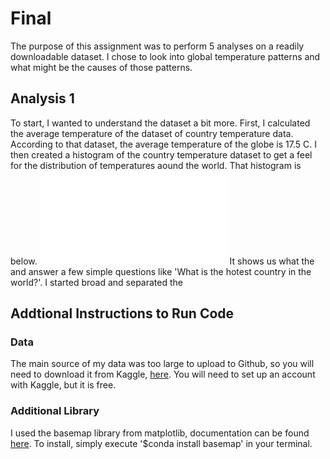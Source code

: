 # Final
The purpose of this assignment was to perform 5 analyses on a readily downloadable dataset. I chose to look into global temperature patterns and what might be the causes of those patterns.

## Analysis 1
To start, I wanted to understand the dataset a bit more. First, I calculated the average temperature of the dataset of country temperature data. According to that dataset, the average temperature of the globe is 17.5 C. I then created a histogram of the country temperature dataset to get a feel for the distribution of temperatures aound the world. That histogram is below.
![Image of LogLogEmails](analysis/ana_1/countryhistogram.pdf)
It shows us what the and answer a few simple questions like 'What is the hotest country in the world?'. I started broad and separated the 



## Addtional Instructions to Run Code
### Data
The main source of my data was too large to upload to Github, so you will need to download it from Kaggle, [here](https://www.kaggle.com/berkeleyearth/climate-change-earth-surface-temperature-data). You will need to set up an account with Kaggle, but it is free.

### Additional Library
I used the basemap library from matplotlib, documentation can be found [here](https://matplotlib.org/basemap/). To install, simply execute '$conda install basemap' in your terminal.


